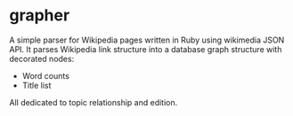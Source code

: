 grapher
=======

A simple parser for Wikipedia pages written in Ruby using wikimedia JSON API.
It parses Wikipedia link structure into a database graph structure with decorated nodes:
 - Word counts
 - Title list

All dedicated to topic relationship and edition.
